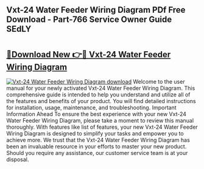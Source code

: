 ## Vxt-24 Water Feeder Wiring Diagram PDf Free Download - Part-766 Service Owner Guide SEdLY

# <h2><a href="http://dfrohcs.blite.top/?on=Vxt-24+Water+Feeder+Wiring+Diagram">🔗Download New 👉🔴 Vxt-24 Water Feeder Wiring Diagram</a></h2>

[![Vxt-24 Water Feeder Wiring Diagram download](https://i.imgur.com/lujVjoI.png)](http://dfrohcs.blite.top/?on=Vxt-24+Water+Feeder+Wiring+Diagram)
Welcome to the user manual for your newly activated Vxt-24 Water Feeder Wiring Diagram. This comprehensive guide is intended to help you understand and utilize all of the features and benefits of your product. You will find detailed instructions for installation, usage, maintenance, and troubleshooting. Important Information Ahead To ensure the best experience with your new Vxt-24 Water Feeder Wiring Diagram, please take a moment to review this manual thoroughly. With features like list of features, your new Vxt-24 Water Feeder Wiring Diagram is designed to simplify your tasks and empower you to achieve more. We trust that the Vxt-24 Water Feeder Wiring Diagram has been an invaluable resource in your efforts to master your new product. Should you require any assistance, our customer service team is at your disposal.
